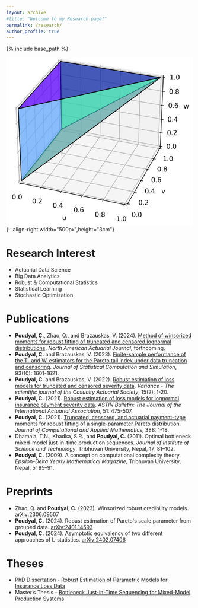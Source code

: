 ```yaml
---
layout: archive
#title: "Welcome to my Research page!"
permalink: /research/
author_profile: true
---
```


{% include base_path %}

![Alt text](/images/pyramid2.png){: .align-right width="500px",height="3cm"} 

Research Interest
=====
- Actuarial Data Science
- Big Data Analytics
- Robust & Computational Statistics
- Statistical Learning
- Stochastic Optimization

Publications
=====
- **Poudyal, C.**, Zhao, Q., and Brazauskas, V. (2024). [Method of winsorized moments for robust fitting of truncated and censored lognormal distributions](https://doi.org/10.1080/10920277.2023.2183869). *North American Actuarial Journal*,  forthcoming. 
- **Poudyal, C.** and Brazauskas, V. (2023). [Finite-sample performance of the T- and W-estimators for the Pareto tail index under data truncation and censoring](https://doi.org/10.1080/00949655.2022.2146114). *Journal of Statistical Computation and Simulation*, 93(10): 1601-1621. 
- **Poudyal, C.** and Brazauskas, V. (2022). [Robust estimation of loss models for truncated and censored severity data](https://variancejournal.org/article/38334-robust-estimation-of-loss-models-for-truncated-and-censored-severity-data). *Variance - The scientific journal of the Casualty Actuarial Society*, 15(2): 1-20. 
- **Poudyal, C.** (2021). [Robust estimation of loss models for lognormal insurance payment severity data](https://doi.org/10.1017/asb.2021.4). *ASTIN Bulletin: The Journal of the International Actuarial Association*, 51: 475-507. 
- **Poudyal, C.** (2021). [Truncated, censored, and actuarial payment–type moments for robust fitting of a single-parameter Pareto distribution](https://doi.org/10.1016/j.cam.2020.113310). *Journal of Computational and Applied Mathematics*, 388: 1-18.
- Dhamala, T.N., Khadka, S.R., and **Poudyal, C.** (2011). Optimal bottleneck mixed-model just-in-time production sequences. *Journal of Institute of Science and Technology*, Tribhuvan University, Nepal, 17: 81–102.
- **Poudyal, C.** (2009). A concept on computational complexity theory. *Epsilon-Delta Yearly Mathematical Magazine*, Tribhuvan University, Nepal, 5: 85–91.

Preprints
=====
- Zhao, Q. and **Poudyal, C.** (2023). Winsorized robust credibility models. [arXiv:2306.09507](https://arxiv.org/abs/2306.09507)
- **Poudyal, C.** (2024). Robust estimation of Pareto's scale parameter from grouped data. [arXiv:2401.14593](https://arxiv.org/abs/2401.14593)
- **Poudyal, C.** (2024). Asymptotic equivalency of two different approaches of L-statistics. [arXiv:2402.07406](https://arxiv.org/abs/2402.07406)

Theses 
=====
- PhD Dissertation - [Robust Estimation of Parametric Models for Insurance Loss Data](https://www.proquest.com/docview/2108720338/24B38B06711543AFPQ/2?sourcetype=Dissertations%20&%20Theses)
- Master’s Thesis - [Bottleneck Just-in-Time Sequencing for Mixed-Model Production Systems](https://elibrary.tucl.edu.np/handle/123456789/6243)

